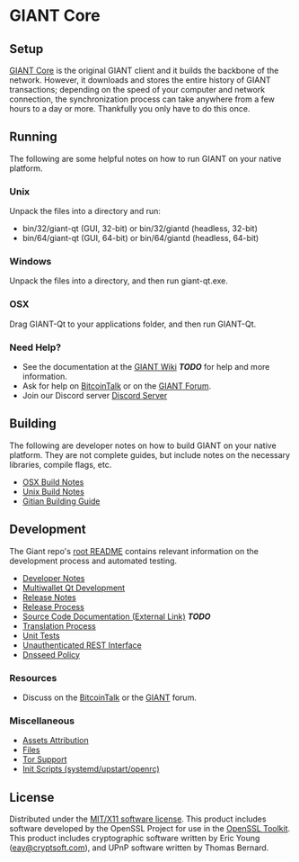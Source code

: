 GIANT Core
=====================

Setup
---------------------
[GIANT Core](https://giantpay.network/wallet) is the original GIANT client and it builds the backbone of the network. However, it downloads and stores the entire history of GIANT transactions; depending on the speed of your computer and network connection, the synchronization process can take anywhere from a few hours to a day or more. Thankfully you only have to do this once.

Running
---------------------
The following are some helpful notes on how to run GIANT on your native platform.

### Unix

Unpack the files into a directory and run:

- bin/32/giant-qt (GUI, 32-bit) or bin/32/giantd (headless, 32-bit)
- bin/64/giant-qt (GUI, 64-bit) or bin/64/giantd (headless, 64-bit)

### Windows

Unpack the files into a directory, and then run giant-qt.exe.

### OSX

Drag GIANT-Qt to your applications folder, and then run GIANT-Qt.

### Need Help?

* See the documentation at the [GIANT Wiki](https://en.bitcoin.it/wiki/Main_Page) ***TODO***
for help and more information.
* Ask for help on [BitcoinTalk](https://bitcointalk.org/index.php?topic=1262920.0) or on the [GIANT Forum](https://forum.giantpay.network/).
* Join our Discord server [Discord Server](https://discordapp.com/invite/7NRqsAN)

Building
---------------------
The following are developer notes on how to build GIANT on your native platform. They are not complete guides, but include notes on the necessary libraries, compile flags, etc.

- [OSX Build Notes](build-osx.md)
- [Unix Build Notes](build-unix.md)
- [Gitian Building Guide](gitian-building.md)

Development
---------------------
The Giant repo's [root README](https://github.com/GiantPay/GiantCore/blob/master/README.md) contains relevant information on the development process and automated testing.

- [Developer Notes](developer-notes.md)
- [Multiwallet Qt Development](multiwallet-qt.md)
- [Release Notes](release-notes.md)
- [Release Process](release-process.md)
- [Source Code Documentation (External Link)](https://dev.visucore.com/bitcoin/doxygen/) ***TODO***
- [Translation Process](translation_process.md)
- [Unit Tests](unit-tests.md)
- [Unauthenticated REST Interface](REST-interface.md)
- [Dnsseed Policy](dnsseed-policy.md)

### Resources

* Discuss on the [BitcoinTalk](https://bitcointalk.org/index.php?topic=5046673.0) or the [GIANT](https://forum.giantpay.network/) forum.

### Miscellaneous
- [Assets Attribution](assets-attribution.md)
- [Files](files.md)
- [Tor Support](tor.md)
- [Init Scripts (systemd/upstart/openrc)](init.md)

License
---------------------
Distributed under the [MIT/X11 software license](http://www.opensource.org/licenses/mit-license.php).
This product includes software developed by the OpenSSL Project for use in the [OpenSSL Toolkit](https://www.openssl.org/). This product includes
cryptographic software written by Eric Young ([eay@cryptsoft.com](mailto:eay@cryptsoft.com)), and UPnP software written by Thomas Bernard.
